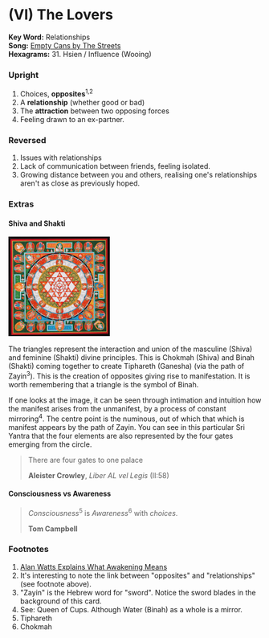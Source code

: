 # (VI) The Lovers

**Key Word:** Relationships  
**Song:** [Empty Cans by The Streets](https://www.youtube.com/watch?v=z2i0Nw3NDBU)  
**Hexagrams:** 31. Hsien / Influence (Wooing)



### Upright

1) Choices, **opposites**<sup>1,2</sup>
3) A **relationship** (whether good or bad)
4) The **attraction** between two opposing forces
5) Feeling drawn to an ex-partner.



### Reversed

1) Issues with relationships
2) Lack of communication between friends, feeling isolated.
3) Growing distance between you and others, realising one's relationships aren't as close as previously hoped.



### Extras

#### Shiva and Shakti

<img src="https://raw.githubusercontent.com/abuicke/tarot/master/major%20arcana/(6)%20The%20Lovers/sri%20yantra.jpg" alt="Sri Yantra" width="40%"/>

The triangles represent the interaction and union of the masculine (Shiva) and feminine (Shakti) divine principles. This is Chokmah (Shiva) and Binah (Shakti) coming together to create Tiphareth (Ganesha) (via the path of Zayin<sup>3</sup>). This is the creation of opposites giving rise to manifestation. It is worth remembering that a triangle is the symbol of Binah.

If one looks at the image, it can be seen through intimation and intuition how the manifest arises from the unmanifest, by a process of constant mirroring<sup>4</sup>. The centre point is the numinous, out of which that which is manifest appears by the path of Zayin. You can see in this particular Sri Yantra that the four elements are also represented by the four gates emerging from the circle.

>There are four gates to one palace
>
>**Aleister Crowley**, *Liber AL vel Legis* (II:58) 

#### Consciousness vs Awareness

>*Consciousness*<sup>5</sup> is *Awareness*<sup>6</sup> with *choices*.
>
>**Tom Campbell**



### Footnotes

1. [Alan Watts Explains What Awakening Means](https://www.youtube.com/watch?v=g92i9ilnqfA)
2. It's interesting to note the link between "opposites" and "relationships" (see footnote above).
3. "Zayin" is the Hebrew word for "sword". Notice the sword blades in the background of this card.
4. See: Queen of Cups. Although Water (Binah) as a whole is a mirror.
5. Tiphareth
6. Chokmah


